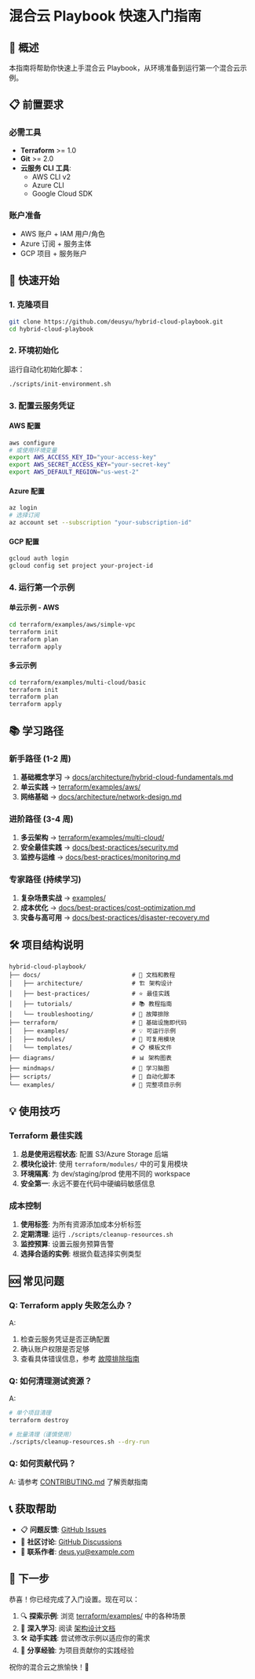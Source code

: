 # 混合云 Playbook 快速入门指南

## 🎯 概述

本指南将帮助你快速上手混合云 Playbook，从环境准备到运行第一个混合云示例。

## 📋 前置要求

### 必需工具
- **Terraform** >= 1.0
- **Git** >= 2.0
- **云服务 CLI 工具**:
  - AWS CLI v2
  - Azure CLI
  - Google Cloud SDK

### 账户准备
- AWS 账户 + IAM 用户/角色
- Azure 订阅 + 服务主体
- GCP 项目 + 服务账户

## 🚀 快速开始

### 1. 克隆项目

```bash
git clone https://github.com/deusyu/hybrid-cloud-playbook.git
cd hybrid-cloud-playbook
```

### 2. 环境初始化

运行自动化初始化脚本：
```bash
./scripts/init-environment.sh
```

### 3. 配置云服务凭证

#### AWS 配置
```bash
aws configure
# 或使用环境变量
export AWS_ACCESS_KEY_ID="your-access-key"
export AWS_SECRET_ACCESS_KEY="your-secret-key"
export AWS_DEFAULT_REGION="us-west-2"
```

#### Azure 配置
```bash
az login
# 选择订阅
az account set --subscription "your-subscription-id"
```

#### GCP 配置
```bash
gcloud auth login
gcloud config set project your-project-id
```

### 4. 运行第一个示例

#### 单云示例 - AWS
```bash
cd terraform/examples/aws/simple-vpc
terraform init
terraform plan
terraform apply
```

#### 多云示例
```bash
cd terraform/examples/multi-cloud/basic
terraform init
terraform plan
terraform apply
```

## 📚 学习路径

### 新手路径 (1-2 周)
1. **基础概念学习** → [docs/architecture/hybrid-cloud-fundamentals.md](../architecture/hybrid-cloud-fundamentals.md)
2. **单云实践** → [terraform/examples/aws/](../../terraform/examples/aws/)
3. **网络基础** → [docs/architecture/network-design.md](../architecture/network-design.md)

### 进阶路径 (3-4 周)
1. **多云架构** → [terraform/examples/multi-cloud/](../../terraform/examples/multi-cloud/)
2. **安全最佳实践** → [docs/best-practices/security.md](../best-practices/security.md)
3. **监控与运维** → [docs/best-practices/monitoring.md](../best-practices/monitoring.md)

### 专家路径 (持续学习)
1. **复杂场景实战** → [examples/](../../examples/)
2. **成本优化** → [docs/best-practices/cost-optimization.md](../best-practices/cost-optimization.md)
3. **灾备与高可用** → [docs/best-practices/disaster-recovery.md](../best-practices/disaster-recovery.md)

## 🛠️ 项目结构说明

```
hybrid-cloud-playbook/
├── docs/                          # 📖 文档和教程
│   ├── architecture/              # 🏗️ 架构设计
│   ├── best-practices/            # ⭐ 最佳实践
│   ├── tutorials/                 # 📚 教程指南
│   └── troubleshooting/           # 🔧 故障排除
├── terraform/                     # 🚀 基础设施即代码
│   ├── examples/                  # 💡 可运行示例
│   ├── modules/                   # 🧩 可复用模块
│   └── templates/                 # 📋 模板文件
├── diagrams/                      # 📊 架构图表
├── mindmaps/                      # 🧠 学习脑图
├── scripts/                       # 🤖 自动化脚本
└── examples/                      # 🎪 完整项目示例
```

## 💡 使用技巧

### Terraform 最佳实践
1. **总是使用远程状态**: 配置 S3/Azure Storage 后端
2. **模块化设计**: 使用 `terraform/modules/` 中的可复用模块
3. **环境隔离**: 为 dev/staging/prod 使用不同的 workspace
4. **安全第一**: 永远不要在代码中硬编码敏感信息

### 成本控制
1. **使用标签**: 为所有资源添加成本分析标签
2. **定期清理**: 运行 `./scripts/cleanup-resources.sh`
3. **监控预算**: 设置云服务预算告警
4. **选择合适的实例**: 根据负载选择实例类型

## 🆘 常见问题

### Q: Terraform apply 失败怎么办？
A: 
1. 检查云服务凭证是否正确配置
2. 确认账户权限是否足够
3. 查看具体错误信息，参考 [故障排除指南](../troubleshooting/)

### Q: 如何清理测试资源？
A:
```bash
# 单个项目清理
terraform destroy

# 批量清理（谨慎使用）
./scripts/cleanup-resources.sh --dry-run
```

### Q: 如何贡献代码？
A: 请参考 [CONTRIBUTING.md](../../CONTRIBUTING.md) 了解贡献指南

## 📞 获取帮助

- 📋 **问题反馈**: [GitHub Issues](https://github.com/deusyu/hybrid-cloud-playbook/issues)
- 💬 **社区讨论**: [GitHub Discussions](https://github.com/deusyu/hybrid-cloud-playbook/discussions)
- 📧 **联系作者**: [deus.yu@example.com](mailto:deus.yu@example.com)

## 🎉 下一步

恭喜！你已经完成了入门设置。现在可以：

1. 🔍 **探索示例**: 浏览 [terraform/examples/](../../terraform/examples/) 中的各种场景
2. 📖 **深入学习**: 阅读 [架构设计文档](../architecture/)
3. 🛠️ **动手实践**: 尝试修改示例以适应你的需求
4. 🌟 **分享经验**: 为项目贡献你的实践经验

祝你的混合云之旅愉快！🚀